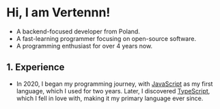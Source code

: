 # Hi, I am Vertennn! <img src="https://komarev.com/ghpvc/?username=verbelowski" alt="">
- A backend-focused developer from Poland.
- A fast-learning programmer focusing on open-source software.
- A programming enthusiast for over 4 years now.

## 1. Experience
- In 2020, I began my programming journey, with [JavaScript](https://www.javascript.com/) as my first language, which I used for two years. Later, I discovered [TypeScript](https://www.typescriptlang.org/), which I fell in love with, making it my primary language ever since.
